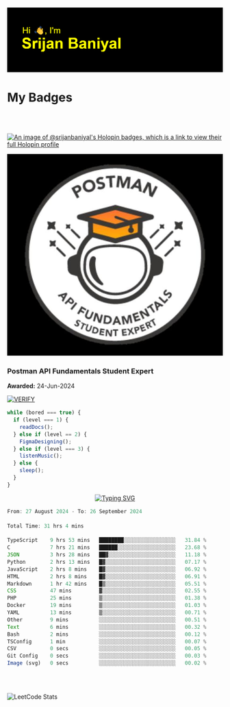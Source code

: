 ![Header](./header.png)

# My Badges

<Br />
<Br />

[![An image of @srijanbaniyal's Holopin badges, which is a link to view their full Holopin profile](https://holopin.me/srijanbaniyal)](https://holopin.io/@srijanbaniyal)

[![Postman API Fundamentals Student Expert](/Postman.jpeg)](https://api.badgr.io/public/assertions/r9BLLy0oTfKJBbkGuDI1zA)

### Postman API Fundamentals Student Expert

**Awarded:** 24-Jun-2024

[![VERIFY](https://img.shields.io/badge/VERIFY-blue)](https://badgecheck.io?url=https%3A%2F%2Fapi.badgr.io%2Fpublic%2Fassertions%2Fr9BLLy0oTfKJBbkGuDI1zA)

```javascript
while (bored === true) {
  if (level === 1) {
    readDocs();
  } else if (level == 2) {
    FigmaDesigning();
  } else if (level === 3) {
    listenMusic();
  } else {
    sleep();
  }
}
```

<p align="center">
  <a href="https://git.io/typing-svg"><img src="https://readme-typing-svg.demolab.com?font=Tilt+Prism&size=30&pause=1000&color=0FF75B&center=true&vCenter=true&width=800&height=80&lines=Time+spent+on+various+Programming+languages" alt="Typing SVG" /></a>
</p>

<!--START_SECTION:waka-->

```TypeScript
From: 27 August 2024 - To: 26 September 2024

Total Time: 31 hrs 4 mins

TypeScript    9 hrs 53 mins   ████████░░░░░░░░░░░░░░░░░   31.84 %
C             7 hrs 21 mins   ██████░░░░░░░░░░░░░░░░░░░   23.68 %
JSON          3 hrs 28 mins   ██▓░░░░░░░░░░░░░░░░░░░░░░   11.18 %
Python        2 hrs 13 mins   █▓░░░░░░░░░░░░░░░░░░░░░░░   07.17 %
JavaScript    2 hrs 8 mins    █▓░░░░░░░░░░░░░░░░░░░░░░░   06.92 %
HTML          2 hrs 8 mins    █▓░░░░░░░░░░░░░░░░░░░░░░░   06.91 %
Markdown      1 hr 42 mins    █▒░░░░░░░░░░░░░░░░░░░░░░░   05.51 %
CSS           47 mins         ▓░░░░░░░░░░░░░░░░░░░░░░░░   02.55 %
PHP           25 mins         ▒░░░░░░░░░░░░░░░░░░░░░░░░   01.38 %
Docker        19 mins         ▒░░░░░░░░░░░░░░░░░░░░░░░░   01.03 %
YAML          13 mins         ▒░░░░░░░░░░░░░░░░░░░░░░░░   00.71 %
Other         9 mins          ░░░░░░░░░░░░░░░░░░░░░░░░░   00.51 %
Text          6 mins          ░░░░░░░░░░░░░░░░░░░░░░░░░   00.32 %
Bash          2 mins          ░░░░░░░░░░░░░░░░░░░░░░░░░   00.12 %
TSConfig      1 min           ░░░░░░░░░░░░░░░░░░░░░░░░░   00.07 %
CSV           0 secs          ░░░░░░░░░░░░░░░░░░░░░░░░░   00.05 %
Git Config    0 secs          ░░░░░░░░░░░░░░░░░░░░░░░░░   00.03 %
Image (svg)   0 secs          ░░░░░░░░░░░░░░░░░░░░░░░░░   00.02 %
```

<!--END_SECTION:waka-->

<Br />
<Br />

![LeetCode Stats](https://leetcard.jacoblin.cool/Srijan-Baniyal?theme=dark&font=Rasa&ext=contest)
